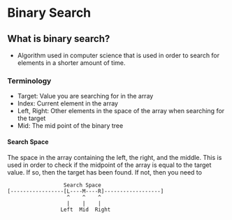 # Binary Search

## What is binary search?
- Algorithm used in computer science that is used in order to search for elements in a shorter amount of time.

### Terminology
- Target: Value you are searching for in the array
- Index: Current element in the array
- Left, Right: Other elements in the space of the array when searching for the target
- Mid: The mid point of the binary tree

#### Search Space
The space in the array containing the left, the right, and the middle. This is used in order to check if the midpoint of the array is equal to the target value. If so, then the target has been found. If not, then you need to 

```
                  Search Space
[-----------------[L----M----R]------------------]
                   ^    ^    ^
                   |    |    |
                 Left  Mid  Right
```